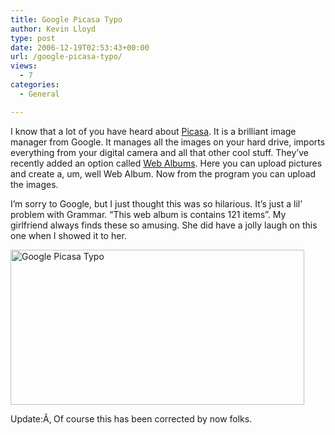 ```yaml
---
title: Google Picasa Typo
author: Kevin Lloyd
type: post
date: 2006-12-19T02:53:43+00:00
url: /google-picasa-typo/
views:
  - 7
categories:
  - General

---
```

I know that a lot of you have heard about [Picasa][1]. It is a brilliant image manager from Google. It manages all the images on your hard drive, imports everything from your digital camera and all that other cool stuff. They&#8217;ve recently added an option called [Web Albums][2]. Here you can upload pictures and create a, um, well Web Album. Now from the program you can upload the images.

I&#8217;m sorry to Google, but I just thought this was so hilarious. It&#8217;s just a lil&#8217; problem with Grammar. &#8220;This web album is contains 121 items&#8221;. My girlfriend always finds these so amusing. She did have a jolly laugh on this one when I showed it to her.

<img src="/wp-content/uploads/picasa_typo.png" alt="Google Picasa Typo" title="Google Picasa Typo" border="0" height="248" width="470" />

Update:Ã‚ Of course this has been corrected by now folks.

 [1]: http://www.picasa.com
 [2]: http://picasaweb.google.com/
